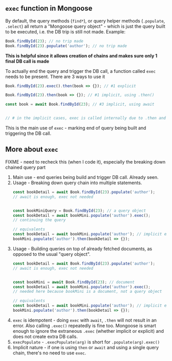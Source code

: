 ## `exec` function in Mongoose
By default, the query methods (`find*`), or query helper methods (`.populate`, `.select`) all return a "Mongoose query object" - which is just the query built to be executed, i.e. the DB trip is still not made. Example:
```js
Book.findById(23); // no trip made
Book.findById(23).populate('author'); // no trip made
```

**This is helpful since it allows creation of chains and makes sure only 1 final DB call is made**

To actually end the query and trigger the DB call, a function called `exec` needs to be present. There are 3 ways to use it
```js
Book.findById(23).exec().then(book => {}); // #1 explicit

Book.findById(23).then(book => {}); // #1 implicit, using .then()

const book = await Book.findById(23); // #3 implicit, using await


// # in the implicit cases, exec is called internally due to .then and await - the promise handling constructs
```

This is the main use of `exec` - marking end of query being built and triggering the DB call.


## More about `exec`
FIXME - need to recheck this (when I code it), especially the breaking down chained query part

1. Main use - end queries being build and trigger DB call. Already seen.
2. Usage - Breaking down query chain into multiple statements.
	```js
	const bookDetail = await Book.findById(23).populate('author');
	// await is enough, exec not needed

	
	const bookMiniQuery = Book.findById(23); // a query object
	const bookDetail = await bookMini.populate('author').exec();
	// continuing the query

	// equivalents
	const bookDetail = await bookMini.populate('author'); // implicit exec
	bookMini.populate('author').then(bookDetail => {});
	```
3. Usage - Building queries on top of already fetched documents, as opposed to the usual "query object".
	```js
	const bookDetail = await Book.findById(23).populate('author');
	// await is enough, exec not needed

	
	const bookMini = await Book.findById(23); // document
	const bookDetail = await bookMini.populate('author').exec();
	// needed here because bookMini is a document, not a query object
	
	// equivalents
	const bookDetail = await bookMini.populate('author'); // implicit exec
	bookMini.populate('author').then(bookDetail => {});
	```
4. `exec` is idempotent - doing `exec` with `await`, `.then` will not result in an error. Also calling `.exec()` repeatedly is fine too. Mongoose is smart enough to ignore the extraneous `.exec` (whether implicit or explicit) and does not create extra DB calls.
5. `execPopulate` - `.execPopulate(arg)` is short for `.populate(arg).exec()`
6. Implicit nature - if one is using `then` or `await` and using a single query chain, there's no need to use `exec`.
